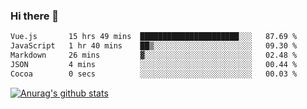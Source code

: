 ### Hi there 👋



<!--
**webB1an/webB1an** is a ✨ _special_ ✨ repository because its `README.md` (this file) appears on your GitHub profile.

Here are some ideas to get you started:

- 🔭 I’m currently working on ...
- 🌱 I’m currently learning ...
- 👯 I’m looking to collaborate on ...
- 🤔 I’m looking for help with ...
- 💬 Ask me about ...
- 📫 How to reach me: ...
- 😄 Pronouns: ...
- ⚡ Fun fact: ...
-->

<!--START_SECTION:waka-->

```txt
Vue.js       15 hrs 49 mins  ██████████████████████░░░   87.69 %
JavaScript   1 hr 40 mins    ██▒░░░░░░░░░░░░░░░░░░░░░░   09.30 %
Markdown     26 mins         ▓░░░░░░░░░░░░░░░░░░░░░░░░   02.48 %
JSON         4 mins          ░░░░░░░░░░░░░░░░░░░░░░░░░   00.44 %
Cocoa        0 secs          ░░░░░░░░░░░░░░░░░░░░░░░░░   00.03 %
```

<!--END_SECTION:waka-->


[![Anurag's github stats](https://github-readme-stats.vercel.app/api?username=webB1an&show_icons=true&theme=radical)](https://github.com/anuraghazra/github-readme-stats)

